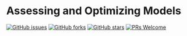 # Assessing and Optimizing Models
[![GitHub issues](https://img.shields.io/github/issues/Develop-Packt/Assessing-and-Optimizing-Models.svg)](https://github.com/Develop-Packt/Assessing-and-Optimizing-Models/issues)
[![GitHub forks](https://img.shields.io/github/forks/Develop-Packt/Assessing-and-Optimizing-Models.svg)](https://github.com/Develop-Packt/Assessing-and-Optimizing-Models/network)
[![GitHub stars](https://img.shields.io/github/stars/Develop-Packt/Assessing-and-Optimizing-Models.svg)](https://github.com/Develop-Packt/Assessing-and-Optimizing-Models/stargazers)
[![PRs Welcome](https://img.shields.io/badge/PRs-welcome-brightgreen.svg)](https://github.com/Develop-Packt/Assessing-and-Optimizing-Models/pulls)
